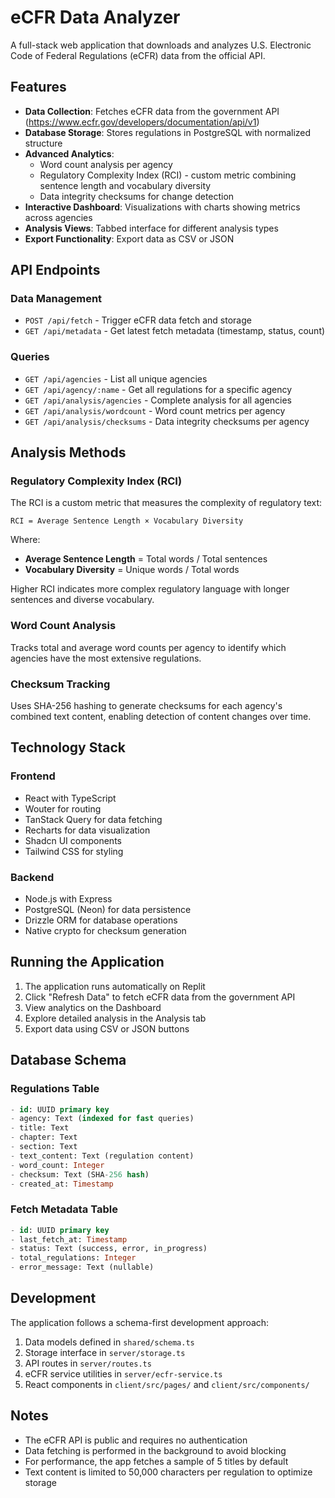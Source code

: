 # eCFR Data Analyzer

A full-stack web application that downloads and analyzes U.S. Electronic Code of Federal Regulations (eCFR) data from the official API.

## Features

- **Data Collection**: Fetches eCFR data from the government API (https://www.ecfr.gov/developers/documentation/api/v1)
- **Database Storage**: Stores regulations in PostgreSQL with normalized structure
- **Advanced Analytics**:
  - Word count analysis per agency
  - Regulatory Complexity Index (RCI) - custom metric combining sentence length and vocabulary diversity
  - Data integrity checksums for change detection
- **Interactive Dashboard**: Visualizations with charts showing metrics across agencies
- **Analysis Views**: Tabbed interface for different analysis types
- **Export Functionality**: Export data as CSV or JSON

## API Endpoints

### Data Management
- `POST /api/fetch` - Trigger eCFR data fetch and storage
- `GET /api/metadata` - Get latest fetch metadata (timestamp, status, count)

### Queries
- `GET /api/agencies` - List all unique agencies
- `GET /api/agency/:name` - Get all regulations for a specific agency
- `GET /api/analysis/agencies` - Complete analysis for all agencies
- `GET /api/analysis/wordcount` - Word count metrics per agency
- `GET /api/analysis/checksums` - Data integrity checksums per agency

## Analysis Methods

### Regulatory Complexity Index (RCI)

The RCI is a custom metric that measures the complexity of regulatory text:

```
RCI = Average Sentence Length × Vocabulary Diversity
```

Where:
- **Average Sentence Length** = Total words / Total sentences
- **Vocabulary Diversity** = Unique words / Total words

Higher RCI indicates more complex regulatory language with longer sentences and diverse vocabulary.

### Word Count Analysis

Tracks total and average word counts per agency to identify which agencies have the most extensive regulations.

### Checksum Tracking

Uses SHA-256 hashing to generate checksums for each agency's combined text content, enabling detection of content changes over time.

## Technology Stack

### Frontend
- React with TypeScript
- Wouter for routing
- TanStack Query for data fetching
- Recharts for data visualization
- Shadcn UI components
- Tailwind CSS for styling

### Backend
- Node.js with Express
- PostgreSQL (Neon) for data persistence
- Drizzle ORM for database operations
- Native crypto for checksum generation

## Running the Application

1. The application runs automatically on Replit
2. Click "Refresh Data" to fetch eCFR data from the government API
3. View analytics on the Dashboard
4. Explore detailed analysis in the Analysis tab
5. Export data using CSV or JSON buttons

## Database Schema

### Regulations Table
```sql
- id: UUID primary key
- agency: Text (indexed for fast queries)
- title: Text
- chapter: Text
- section: Text  
- text_content: Text (regulation content)
- word_count: Integer
- checksum: Text (SHA-256 hash)
- created_at: Timestamp
```

### Fetch Metadata Table
```sql
- id: UUID primary key
- last_fetch_at: Timestamp
- status: Text (success, error, in_progress)
- total_regulations: Integer
- error_message: Text (nullable)
```

## Development

The application follows a schema-first development approach:
1. Data models defined in `shared/schema.ts`
2. Storage interface in `server/storage.ts`
3. API routes in `server/routes.ts`
4. eCFR service utilities in `server/ecfr-service.ts`
5. React components in `client/src/pages/` and `client/src/components/`

## Notes

- The eCFR API is public and requires no authentication
- Data fetching is performed in the background to avoid blocking
- For performance, the app fetches a sample of 5 titles by default
- Text content is limited to 50,000 characters per regulation to optimize storage
